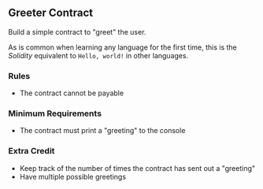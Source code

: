 ## Greeter Contract
Build a simple contract to "greet" the user.

As is common when learning any language for the first time, this is the *Solidity* equivalent to `Hello, world!` in other languages.

### Rules
* The contract cannot be payable

### Minimum Requirements
* The contract must print a "greeting" to the console

### Extra Credit
* Keep track of the number of times the contract has sent out a "greeting"
* Have multiple possible greetings
